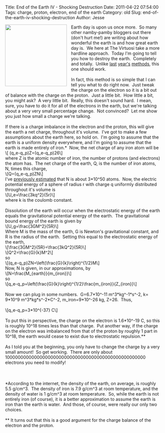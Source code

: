Title: End of the Earth IV - Shocking Destruction
Date: 2011-04-22 07:54:00
Tags: charge, proton, electron, end of the earth
Category: old
Slug: end-of-the-earth-iv-shocking-destruction
Author: Jesse

<div class="separator" style="clear: both; text-align: center;"><a href="http://4.bp.blogspot.com/-aa4EF60W7m0/TbCwQ8Vc3WI/AAAAAAAAAEU/03HiJiGJ6hc/s1600/exploding-earth11.jpg" imageanchor="1" style="clear: left; float: left; margin-bottom: 1em; margin-right: 1em;"><img border="0" height="200" src="http://4.bp.blogspot.com/-aa4EF60W7m0/TbCwQ8Vc3WI/AAAAAAAAAEU/03HiJiGJ6hc/s200/exploding-earth11.jpg" width="200" /></a></div>Earth day is upon us once more. &nbsp;So many other namby-pamby bloggers out there (don't hurt me!) are writing about how wonderful the earth is and how great earth day is. &nbsp;We here at The Virtuosi take a more hardline approach. &nbsp;Today I'm going to tell you how to destroy the earth. &nbsp;Completely and totally. &nbsp;Unlike <a href="http://thevirtuosi.blogspot.com/2010/04/end-of-earth-physics-i.html">last</a> <a href="http://thevirtuosi.blogspot.com/2010/04/end-of-earth-ii-blaze-of-glory.html">year's</a> <a href="http://thevirtuosi.blogspot.com/2010/04/end-of-earth-physics-iii-asteroids.html">methods</a>, this one should work.<br /><br /><a name='more'></a>In fact, this method is so simple that I can tell you what to do right now. &nbsp;Just tweak the charge on the electron so it is a bit out of balance with the charge on the proton. &nbsp;Just a little bit. &nbsp;How little a bit, you might ask? &nbsp;A very little bit. &nbsp;Really, this doesn't sound hard. &nbsp;I mean, sure, you have to do it for all of the electrons in the earth, but we're talking about a very very small percentage change. &nbsp;Not convinced? &nbsp;Let me show you just how small a change we're talking.<br /><br />If there is a charge imbalance in the electron and the proton, this will give the earth a net charge, throughout it's volume. &nbsp;I've got to make a few assumptions about the earth here, so hold on. &nbsp;I'm going to assume that the earth is a uniform density everywhere, and I'm going to assume that the earth is made entirely of iron.* &nbsp;Now, the net charge of any iron atom will be<br />\[ (q_e-q_p)Z=(q_e-q_p)26\]<br />where Z is the atomic number of iron, the number of protons (and electrons) the atom has. &nbsp;The net charge of the earth, Q, is the number of iron atoms, N, times this charge,<br />\[Q=(q_e-q_p)ZN\]<br />I've <a href="http://thevirtuosi.blogspot.com/2010/04/end-of-earth-ii-blaze-of-glory.html">previously estimated</a> that N is about 3*10^50 atoms. &nbsp;Now, the electric potential energy of a sphere of radius r with charge q uniformly distributed throughout it's volume is<br />\[U_e=\frac{3kq^2}{5r}\]<br />where k is the coulomb constant.<br /><br />Dissolution&nbsp;of the earth will occur when the electrostatic energy of the earth equals the gravitational potential energy of the earth. &nbsp;The gravitational bound energy of the earth is given by<br />\[U_g=\frac{3GM^2}{5R}\]<br />Where M is the mass of the earth, G is Newton's gravitational constant, and R is the radius of the earth. &nbsp;Setting this equal to the electrostatic energy of the earth,<br />\[\frac{3GM^2}{5R}=\frac{3kQ^2}{5R}\]<br />\[Q^2=\frac{G}{k}M^2\]<br />so<br />\[(q_e-q_p)ZN=\left(\frac{G}{k}\right)^{1/2}M\]<br />Now, N is given, in our approximations, by<br />\[N=\frac{M_{earth}}{m_{iron}}\]<br />so<br />\[q_e-q_p=\left(\frac{G}{k}\right)^{1/2}\frac{m_{iron}}{Z_{iron}}\]<br /><br />Now we can plug in some numbers. &nbsp;G=6.7*10^-11 m^3*kg^-1*s^-2, k= 9*10^9 m^3*kg*s^-2*C^-2, m_iron=9*10^-26 kg, Z=26. &nbsp;Thus,<br /><br />\[q_e-q_p=3*10^{-37} C\]<br /><br />To put this in perspective, the charge on the electron is 1.6*10^-19 C, so this is roughly 10^18 times less than that charge. &nbsp;Put another way, if the charge on the electron was imbalanced from that of the proton by roughly 1 part in 10^18, the earth would cease to exist due to electrostatic repulsion.**<br /><br />As I told you at the beginning, you only have to change the charge by a very small amount! &nbsp;So get working. &nbsp;There are only about 1000000000000000000000000000000000000000000000000000 electrons you need to modify!<br /><br /><br /><br />*According to the internet, the density of the earth, on average, is roughly 5.5 g/cm^3. &nbsp;The density of iron is 7.9 g/cm^3 at room temperature, and the density of water is 1 g/cm^3 at room temperature. &nbsp;So, while the earth is not entirely iron (of course), it is a better approximation to assume the earth is iron than the earth is water. &nbsp;And those, of course, were really our only two choices.<br /><br />** It turns out that this is a good argument for the charge balance of the electron and the proton.
